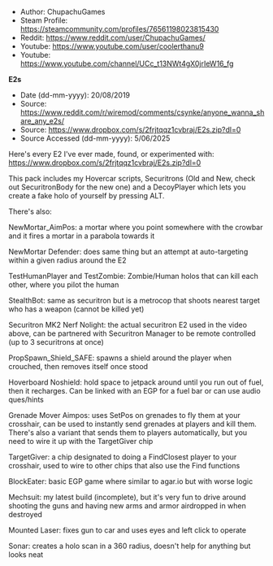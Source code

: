 - Author: ChupachuGames
- Steam Profile: https://steamcommunity.com/profiles/76561198023815430
- Reddit: https://www.reddit.com/user/ChupachuGames/
- Youtube: https://www.youtube.com/user/coolerthanu9
- Youtube: https://www.youtube.com/channel/UCc_t13NWt4gX0jrIeW16_fg

**E2s**
- Date (dd-mm-yyyy): 20/08/2019
- Source: https://www.reddit.com/r/wiremod/comments/csynke/anyone_wanna_share_any_e2s/
- Source: https://www.dropbox.com/s/2frjtqqz1cvbraj/E2s.zip?dl=0
- Source Accessed (dd-mm-yyyy): 5/06/2025

Here's every E2 I've ever made, found, or experimented with: https://www.dropbox.com/s/2frjtqqz1cvbraj/E2s.zip?dl=0

This pack includes my Hovercar scripts, Securitrons (Old and New, check out SecuritronBody for the new one) and a DecoyPlayer which lets you create a fake holo of yourself by pressing ALT.

There's also:

NewMortar_AimPos: a mortar where you point somewhere with the crowbar and it fires a mortar in a parabola towards it

NewMortar Defender: does same thing but an attempt at auto-targeting within a given radius around the E2

TestHumanPlayer and TestZombie: Zombie/Human holos that can kill each other, where you pilot the human

StealthBot: same as securitron but is a metrocop that shoots nearest target who has a weapon (cannot be killed yet)

Securitron MK2 Nerf Nolight: the actual securitron E2 used in the video above, can be partnered with Securitron Manager to be remote controlled (up to 3 securitrons at once)

PropSpawn_Shield_SAFE: spawns a shield around the player when crouched, then removes itself once stood

Hoverboard Noshield: hold space to jetpack around until you run out of fuel, then it recharges. Can be linked with an EGP for a fuel bar or can use audio ques/hints

Grenade Mover Aimpos: uses SetPos on grenades to fly them at your crosshair, can be used to instantly send grenades at players and kill them. There's also a variant that sends them to players automatically, but you need to wire it up with the TargetGiver chip

TargetGiver: a chip designated to doing a FindClosest player to your crosshair, used to wire to other chips that also use the Find functions

BlockEater: basic EGP game where similar to agar.io but with worse logic

Mechsuit: my latest build (incomplete), but it's very fun to drive around shooting the guns and having new arms and armor airdropped in when destroyed

Mounted Laser: fixes gun to car and uses eyes and left click to operate

Sonar: creates a holo scan in a 360 radius, doesn't help for anything but looks neat

